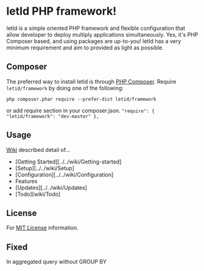 # letId PHP framework!

[Wiki]: ../../wiki
[getComposer]: http://getcomposer.org
[downloadComposer]: http://getcomposer.org/download/
[packagist]: https://packagist.org

letId is a simple oriented PHP framework and flexible configuration that allow developer to deploy multiply applications simultaneously. Yes, it's PHP Composer based, and using packages are up-to-you! letId has a very minimum requirement and aim to provided as light as possible.

## Composer
The preferred way to install letId is through [PHP Composer][downloadComposer]. Require `letid/framework` by doing one of the following:

`php composer.phar require --prefer-dist letid/framework`

or add require section in your composer.json.
`
"require": {
    "letid/framework": "dev-master"
},
`

## Usage
[Wiki][wiki] described detail of...
- [Getting Started][../../wiki/Getting-started]
- [Setup][../../wiki/Setup]
- [Configuration][../../wiki/Configuration]
- Features
- [Updates][../../wiki/Updates]
- [Todo][wiki/Todo]

## License
For [MIT License](LICENSE) information.

## Fixed
In aggregated query without GROUP BY
